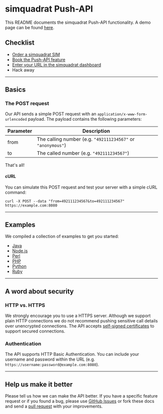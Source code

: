 # simquadrat Push-API

This README documents the simquadrat Push-API functionality. A demo page can be found [here](https://api.simquadrat.de).

## Checklist

* [Order a simquadrat SIM](https://www.simquadrat.de)
* [Book the Push-API feature](https://www.simquadrat.de/feature-store/push-api)
* [Enter your URL in the simquadrat dashboard](https://www.simquadrat.de/dashboard)
* Hack away

***

## Basics

### The POST request

Our API sends a simple POST request with an `application/x-www-form-urlencoded` payload. The payload contains the following parameters:

Parameter | Description
--------- | -----------
from      | The calling number (e.g. `"492111234567"` or `"anonymous"`)
to        | The called number (e.g. `"492111234567"`)

That's all!

#### cURL

You can simulate this POST request and test your server with a simple cURL command:

```shell
curl -X POST --data "from=492111234567&to=492111234567" https://example.com:8080
```

***

## Examples

We compiled a collection of examples to get you started:

* [Java](https://github.com/sipgate/Push-API/tree/master/examples/java)
* [Node.js](https://github.com/sipgate/Push-API/tree/master/examples/node.js)
* [Perl](https://github.com/sipgate/Push-API/tree/master/examples/perl)
* [PHP](https://github.com/sipgate/Push-API/tree/master/examples/php)
* [Python](https://github.com/sipgate/Push-API/tree/master/examples/python)
* [Ruby](https://github.com/sipgate/Push-API/tree/master/examples/ruby)

***

## A word about security

### HTTP vs. HTTPS

We strongly encourage you to use a HTTPS server. Although we support plain HTTP connections we do not recommend pushing sensitive call details over unencrypted connections. The API accepts [self-signed certificates](http://stackoverflow.com/a/10176685) to support secured connections.

### Authentication

The API supports HTTP Basic Authentication. You can include your username and password within the URL (e.g. `https://username:password@example.com:8080`).

***

## Help us make it better

Please tell us how we can make the API better. If you have a specific feature request or if you found a bug, please use [GitHub Issues](https://github.com/sipgate/Push-API/issues) or fork these docs and send a [pull request](https://github.com/sipgate/Push-API/pulls) with your improvements.

